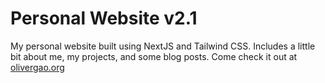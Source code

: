 # Personal Website v2.1

My personal website built using NextJS and Tailwind CSS. Includes a little bit about me, my projects, and some blog posts. Come check it out at [olivergao.org](https://olivergao.com)



